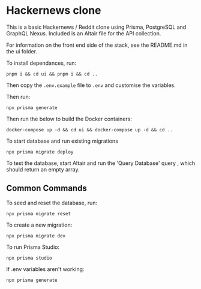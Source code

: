 # Hackernews clone

This is a basic Hackernews / Reddit clone using Prisma, PostgreSQL and GraphQL Nexus. Included is an Altair file for the API collection.

For information on the front end side of the stack, see the README.md in the ui folder.

To install dependances, run:

```
pnpm i && cd ui && pnpm i && cd ..
```

Then copy the `.env.example` file to `.env` and customise the variables.

Then run:

```
npx prisma generate
```

Then run the below to build the Docker containers:

```
docker-compose up -d && cd ui && docker-compose up -d && cd ..
```

To start database and run existing migrations

```
npx prisma migrate deploy
```

To test the database, start Altair and run the 'Query Database' query
, which should return an empty array.


## Common Commands

To seed and reset the database, run:

```
npx prisma migrate reset
```

To create a new migration:

```
npx prisma migrate dev
```

To run Prisma Studio: 

```
npx prisma studio
```

If .env variables aren't working:

```
npx prisma generate
```